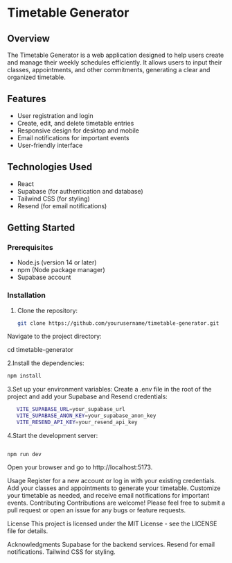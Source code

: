 # Timetable Generator

## Overview
The Timetable Generator is a web application designed to help users create and manage their weekly schedules efficiently. It allows users to input their classes, appointments, and other commitments, generating a clear and organized timetable.

## Features
- User registration and login
- Create, edit, and delete timetable entries
- Responsive design for desktop and mobile
- Email notifications for important events
- User-friendly interface

## Technologies Used
- React
- Supabase (for authentication and database)
- Tailwind CSS (for styling)
- Resend (for email notifications)

## Getting Started

### Prerequisites
- Node.js (version 14 or later)
- npm (Node package manager)
- Supabase account

### Installation

1. Clone the repository:
   ```bash
   git clone https://github.com/yourusername/timetable-generator.git
Navigate to the project directory:


cd timetable-generator


2.Install the dependencies:
   ```bash
   npm install
```


3.Set up your environment variables: Create a .env file in the root of the project and add your Supabase and Resend credentials:
   ```bash
      VITE_SUPABASE_URL=your_supabase_url
      VITE_SUPABASE_ANON_KEY=your_supabase_anon_key
      VITE_RESEND_API_KEY=your_resend_api_key
```

4.Start the development server:
```

npm run dev
```
Open your browser and go to http://localhost:5173.

Usage
Register for a new account or log in with your existing credentials.
Add your classes and appointments to generate your timetable.
Customize your timetable as needed, and receive email notifications for important events.
Contributing
Contributions are welcome! Please feel free to submit a pull request or open an issue for any bugs or feature requests.

License
This project is licensed under the MIT License - see the LICENSE file for details.

Acknowledgments
Supabase for the backend services.
Resend for email notifications.
Tailwind CSS for styling.
